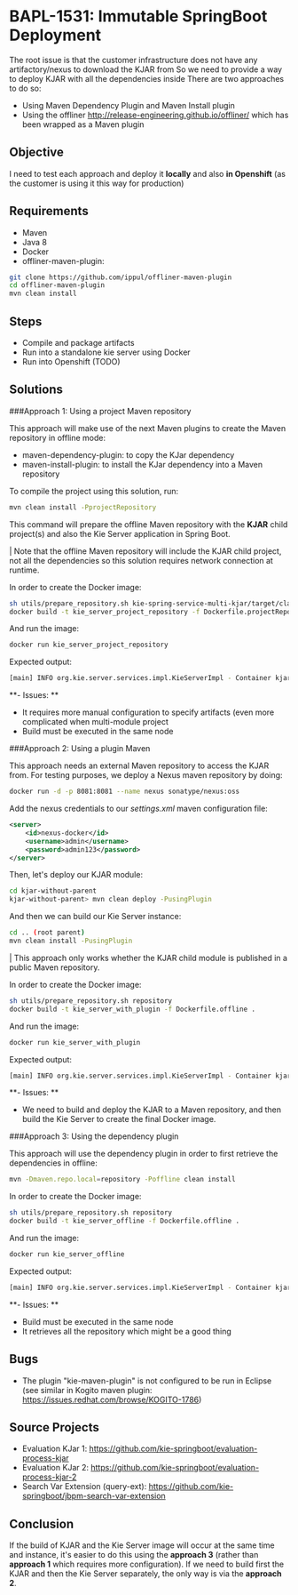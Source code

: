 # BAPL-1531: Immutable SpringBoot Deployment

The root issue is that the customer infrastructure does not have any artifactory/nexus to download the KJAR from
So we need to provide a way to deploy KJAR with all the dependencies inside
There are two approaches to do so:
- Using Maven Dependency Plugin and Maven Install plugin
- Using the offliner http://release-engineering.github.io/offliner/ which has been wrapped as a Maven plugin

## Objective

I need to test each approach and deploy it **locally** and also **in Openshift** (as the customer is using it this way for production)

## Requirements
- Maven
- Java 8
- Docker
- offliner-maven-plugin:

```sh
git clone https://github.com/ippul/offliner-maven-plugin
cd offliner-maven-plugin
mvn clean install
```

## Steps 

- Compile and package artifacts
- Run into a standalone kie server using Docker
- Run into Openshift (TODO)

## Solutions

###Approach 1: Using a project Maven repository

This approach will make use of the next Maven plugins to create the Maven repository in offline mode:

- maven-dependency-plugin: to copy the KJar dependency
- maven-install-plugin: to install the KJar dependency into a Maven repository

To compile the project using this solution, run:

```sh
mvn clean install -PprojectRepository
```

This command will prepare the offline Maven repository with the **KJAR** child project(s) and also the Kie Server application in Spring Boot. 

| Note that the offline Maven repository will include the KJAR child project, not all the dependencies so this solution requires network connection at runtime.

In order to create the Docker image:

```sh
sh utils/prepare_repository.sh kie-spring-service-multi-kjar/target/classes/m2/repository
docker build -t kie_server_project_repository -f Dockerfile.projectRepository .
```

And run the image:

```sh
docker run kie_server_project_repository
```

Expected output:

```sh
[main] INFO org.kie.server.services.impl.KieServerImpl - Container kjar-without-parent-1.0-SNAPSHOT (for release id com.sgitario.kjar-examples:kjar-without-parent:1.0-SNAPSHOT) successfully started
```

**- Issues: **
- It requires more manual configuration to specify artifacts (even more complicated when multi-module project
- Build must be executed in the same node

###Approach 2: Using a plugin Maven

This approach needs an external Maven repository to access the KJAR from. For testing purposes, we deploy a Nexus maven repository by doing:

```sh
docker run -d -p 8081:8081 --name nexus sonatype/nexus:oss
```

Add the nexus credentials to our _settings.xml_ maven configuration file:

```xml
<server>
    <id>nexus-docker</id>
    <username>admin</username>
    <password>admin123</password>
</server>
```

Then, let's deploy our KJAR module:

```sh
cd kjar-without-parent
kjar-without-parent> mvn clean deploy -PusingPlugin
```

And then we can build our Kie Server instance:

```sh
cd .. (root parent)
mvn clean install -PusingPlugin
```

| This approach only works whether the KJAR child module is published in a public Maven repository.

In order to create the Docker image:

```sh
sh utils/prepare_repository.sh repository
docker build -t kie_server_with_plugin -f Dockerfile.offline .
```

And run the image:

```sh
docker run kie_server_with_plugin
```

Expected output:

```sh
[main] INFO org.kie.server.services.impl.KieServerImpl - Container kjar-without-parent-1.0-SNAPSHOT (for release id com.sgitario.kjar-examples:kjar-without-parent:1.0-SNAPSHOT) successfully started
```

**- Issues: **
- We need to build and deploy the KJAR to a Maven repository, and then build the Kie Server to create the final Docker image.

###Approach 3: Using the dependency plugin

This approach will use the dependency plugin in order to first retrieve the dependencies in offline:

```sh
mvn -Dmaven.repo.local=repository -Poffline clean install
```

In order to create the Docker image:

```sh
sh utils/prepare_repository.sh repository
docker build -t kie_server_offline -f Dockerfile.offline .
```

And run the image:

```sh
docker run kie_server_offline
```

Expected output:

```sh
[main] INFO org.kie.server.services.impl.KieServerImpl - Container kjar-without-parent-1.0-SNAPSHOT (for release id com.sgitario.kjar-examples:kjar-without-parent:1.0-SNAPSHOT) successfully started
```

**- Issues: **
- Build must be executed in the same node
- It retrieves all the repository which might be a good thing

## Bugs

- The plugin "kie-maven-plugin" is not configured to be run in Eclipse (see similar in Kogito maven plugin: https://issues.redhat.com/browse/KOGITO-1786)

## Source Projects

- Evaluation KJar 1: https://github.com/kie-springboot/evaluation-process-kjar
- Evaluation KJar 2: https://github.com/kie-springboot/evaluation-process-kjar-2
- Search Var Extension (query-ext): https://github.com/kie-springboot/jbpm-search-var-extension

## Conclusion

If the build of KJAR and the Kie Server image will occur at the same time and instance, it's easier to do this using the **approach 3** (rather than **approach 1** which requires more configuration).
If we need to build first the KJAR and then the Kie Server separately, the only way is via the **approach 2**. 
